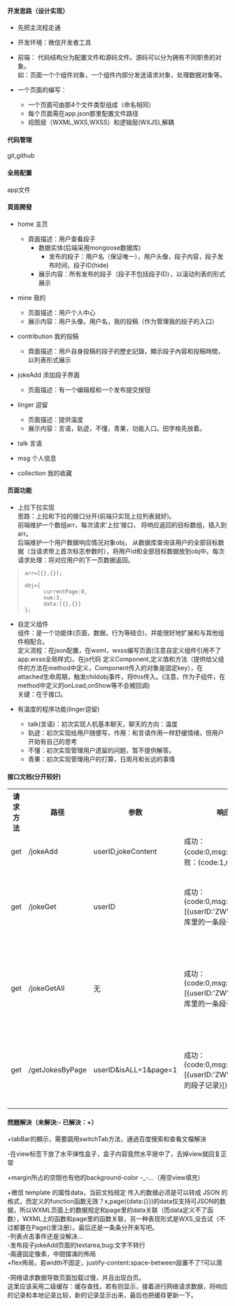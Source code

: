 #### 开发思路（设计实现）
- 先把主流程走通

- 开发环境：微信开发者工具  

- 前端：
代码结构分为配置文件和源码文件。源码可以分为拥有不同职责的对象。  
如：页面一个个组件对象，一个组件内部分发送请求对象，处理数据对象等。 

- 一个页面的编写：
	- 一个页面可由那4个文件类型组成（命名相同）
	- 每个页面需在app.json那里配置文件路径
	- 视图层（WXML,WXS,WXSS）和逻辑层(WXJS),解耦

#### 代码管理
git,github

#### 全局配置
app文件

#### 頁面開發
- home 主页
  - 頁面描述：用户查看段子
	- 数据实体(后端采用mongoose数据库)
		- 发布的段子：用户名（保证唯一），用户头像，段子内容，段子发布时间，段子ID(hide)
	- 展示内容：所有发布的段子（段子不包括段子ID），以滚动列表的形式展示
- mine 我的
	- 页面描述：用户个人中心
	- 展示内容：用户头像，用户名，我的投稿（作为管理我的段子的入口）
- contribution 我的投稿
  - 頁面描述：用戶自身投稿的段子的歷史記錄，顯示段子內容和投稿時間，以列表形式展示
- jokeAdd 添加段子界面
	- 页面描述：有一个编辑框和一个发布提交按钮

- linger 逗留
	- 页面描述：提供温度
	- 展示内容：言语，轨迹，不懂，青果，功能入口。田字格先放着。

- talk 言语
- msg 个人信息
- collection 我的收藏


#### 页面功能
- 上拉下拉实现  
思路：上拉和下拉的接口分开(前端只实现上拉列表就好)。  
前端维护一个数组arr，每次请求‘上拉’接口，
将响应返回的目标数组，插入到arr。  
后端维护一个用户数据响应情况对象obj， 从数据库查询该用户的全部目标数据（当请求带上首次标志参数时），将用户id和全部目标数据放到obj中。每次请求处理：将对应用户的下一页数据返回。  
>     arr=[{},{}];
>     
>     obj={
>     		currentPage:0,
>     		num:3,
>     		data:[{},{}]
>     };

- 自定义组件  
组件：是一个功能体(页面，数据，行为等结合)，并能很好地扩展和与其他组件相配合。  
定义流程：在json配置，在wxml，wxss编写页面(注意自定义组件引用不了app.wxss全局样式)，在js代码
定义Component,定义值和方法（提供给父组件的方法在method中定义，Component传入的对象是固定key），在attached生命周期，触发childobj事件，将this传入。(注意，作为子组件，在method中定义的onLoad,onShow等不会被回调)  
关键：在于接口。

- 有温度的程序功能(linger逗留)
	- talk(言语)：初次实现人机基本聊天，聊天的方向：温度
	- 轨迹：初次实现给用户随便写，作用：和言语作用一样舒缓情绪，但用户开始有自己的思考
	- 不懂：初次实现管理用户遗留的问题，暂不提供解答。
	- 青果：初次实现管理用户的打算，日周月和长远的事情

#### 接口文档(分开较好)
<table>
<tr>
<th>请求方法</th>
<th>路径</th>
<th>参数</th>
<th>响应例子</th>
<th>描述</th>
<td>使用</td>
</tr>

<tr>
<td>get</td>
<td>/jokeAdd</td>
<td>userID,jokeContent</td>
<td>成功：{code:0,msg:'success'}失败：{code:1,msg:'failed'}</td>
<td>提交段子</td>
<td>是</td>
</tr>

<tr>
<td>get</td>
<td>/jokeGet</td>
<td>userID</td>
<td>成功：{code:0,msg:'success',data:[{userID:'ZW',...总之是数据库里的一条段子记录}]}</td>
<td>获取用户自身发布的所有段子</td>
<td>否</td>
</tr>

<tr>
<td>get</td>
<td>/jokeGetAll</td>
<td>无</td>
<td>成功：{code:0,msg:'success',data:[{userID:'ZW',...总之是数据库里的一条段子记录}]}</td>
<td>获取所有用户自身发布的所有段子</td>
<td>否</td>
</tr>

<tr>
<td>get</td>
<td>/getJokesByPage</td>
<td>userID&isALL=1&page=1</td>
<td>成功：{code:0,msg:'success',data:[{userID:'ZW',...是数据库里的段子记录}]}</td>
<td>根据参数，获取对应的段子，</td>
<td>是</td>
</tr>
</table>

#### 問題解決（未解決:- 已解決：+）
+tabBar的顯示，需要調用switchTab方法，通過百度搜索和查看文檔解決  

-在view标签下放了水平弹性盒子，盒子内容竟然水平居中了，去掉view就回复正常  

+margin所占的空間也有他的background-color -_-...（用空view填充）  

+微信 template 的属性data，当前文档规定 传入的数据必须是可以转成 JSON 的格式，而定义的function函数无效？x,page({data:{}})的data仅支持可JSON的数据，所以WXML页面上的数据规定和page里的data关联（而data定义不了函数），WXML上的函数和page里的函数关联，另一种表现形式是WXS,没去试（不过都要在Page()里注册）。最后还是一条条分开来写吧。  
-列表点击事件还是没解决...  
-发布段子jokeAdd页面的textarea,bug:文字不转行  
-兩邊固定像素，中間撐滿的佈局  
+flex佈局，若width不固定，justify-content:space-between設置不了?可以滴  
  
-网络请求数据导致页面加载过慢，并且出现白页。  
这里应该采用二级缓存：缓存查找，若有则显示，接着进行网络请求数据，将响应的记录和本地记录比较，新的记录显示出来，最后也把缓存更新一下。
